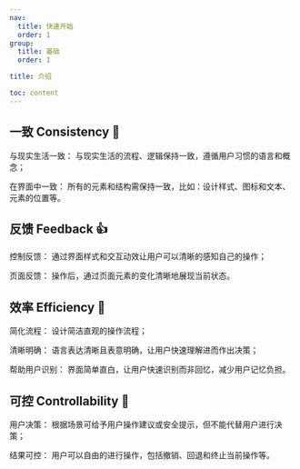 ```yaml
---
nav:
  title: 快速开始
  order: 1
group:
  title: 基础
  order: 1

title: 介绍

toc: content
---
```


## 一致 Consistency 🤝

与现实生活一致： 与现实生活的流程、逻辑保持一致，遵循用户习惯的语言和概念；

在界面中一致： 所有的元素和结构需保持一致，比如：设计样式、图标和文本、元素的位置等。

## 反馈 Feedback 👍

控制反馈： 通过界面样式和交互动效让用户可以清晰的感知自己的操作；

页面反馈： 操作后，通过页面元素的变化清晰地展现当前状态。

## 效率 Efficiency 🚀

简化流程： 设计简洁直观的操作流程；

清晰明确： 语言表达清晰且表意明确，让用户快速理解进而作出决策；

帮助用户识别： 界面简单直白，让用户快速识别而非回忆，减少用户记忆负担。

## 可控 Controllability 🔧

用户决策： 根据场景可给予用户操作建议或安全提示，但不能代替用户进行决策；

结果可控： 用户可以自由的进行操作，包括撤销、回退和终止当前操作等。
